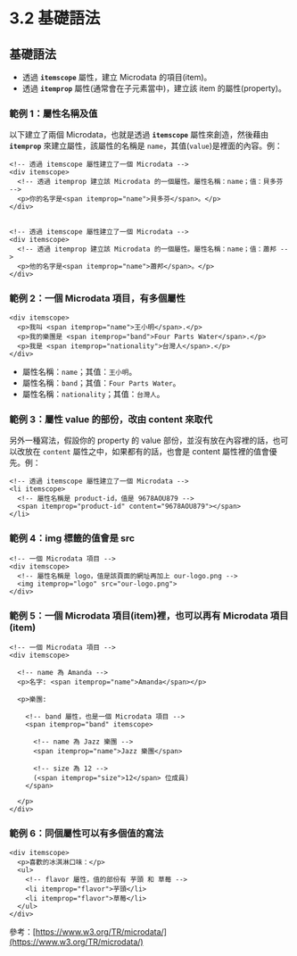 # 3.2 基礎語法

## 基礎語法

* 透過 **`itemscope`** 屬性，建立 Microdata 的項目(item)。
* 透過 **`itemprop`** 屬性(通常會在子元素當中)，建立該 item 的屬性(property)。



### 範例 1：屬性名稱及值

以下建立了兩個 Microdata，也就是透過 **`itemscope`** 屬性來創造，然後藉由 **`itemprop`** 來建立屬性，該屬性的名稱是 `name`，其值(`value`)是裡面的內容。例：

```markup
<!-- 透過 itemscope 屬性建立了一個 Microdata -->
<div itemscope>
  <!-- 透過 itemprop 建立該 Microdata 的一個屬性。屬性名稱：name；值：貝多芬 -->
  <p>你的名字是<span itemprop="name">貝多芬</span>。</p>
</div>


<!-- 透過 itemscope 屬性建立了一個 Microdata -->
<div itemscope>
  <!-- 透過 itemprop 建立該 Microdata 的一個屬性。屬性名稱：name；值：蕭邦 -->
  <p>他的名字是<span itemprop="name">蕭邦</span>。</p>
</div>
```



### 範例 2：一個 Microdata 項目，有多個屬性

```markup
<div itemscope>
  <p>我叫 <span itemprop="name">王小明</span>.</p>
  <p>我的樂團是 <span itemprop="band">Four Parts Water</span>.</p>
  <p>我是 <span itemprop="nationality">台灣人</span>.</p>
</div>
```

* 屬性名稱：`name`；其值：`王小明`。
* 屬性名稱：`band`；其值：`Four Parts Water`。
* 屬性名稱：`nationality`；其值：`台灣人`。



### 範例 3：屬性 value 的部份，改由 content 來取代

另外一種寫法，假設你的 property 的 value 部份，並沒有放在內容裡的話，也可以改放在 `content` 屬性之中，如果都有的話，也會是 content 屬性裡的值會優先。例：

```markup
<!-- 透過 itemscope 屬性建立了一個 Microdata -->
<li itemscope>
  <!-- 屬性名稱是 product-id，值是 9678AOU879 -->
  <span itemprop="product-id" content="9678AOU879"></span>
</li>
```



### 範例 4：img 標籤的值會是 src

```markup
<!-- 一個 Microdata 項目 -->
<div itemscope>
  <!-- 屬性名稱是 logo，值是該頁面的網址再加上 our-logo.png -->
  <img itemprop="logo" src="our-logo.png">
</div>
```



### 範例 5：一個 Microdata 項目(item)裡，也可以再有 Microdata 項目(item)

```markup
<!-- 一個 Microdata 項目 -->
<div itemscope>
  
  <!-- name 為 Amanda -->
  <p>名字: <span itemprop="name">Amanda</span></p>
  
  <p>樂團:
  
    <!-- band 屬性，也是一個 Microdata 項目 -->
    <span itemprop="band" itemscope>
      
      <!-- name 為 Jazz 樂團 -->
      <span itemprop="name">Jazz 樂團</span>
      
      <!-- size 為 12 -->
      (<span itemprop="size">12</span> 位成員)
    </span>
    
  </p>
</div>
```



### 範例 6：同個屬性可以有多個值的寫法

```markup
<div itemscope>
  <p>喜歡的冰淇淋口味：</p>
  <ul>
    <!-- flavor 屬性，值的部份有 芋頭 和 草莓 -->
    <li itemprop="flavor">芋頭</li>
    <li itemprop="flavor">草莓</li>
  </ul>
</div>
```



參考：[https://www.w3.org/TR/microdata/](https://www.w3.org/TR/microdata/)

